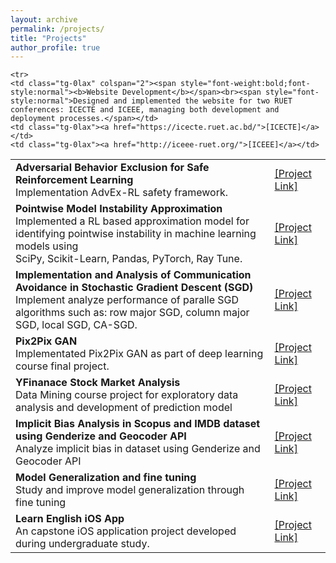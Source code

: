 ```yaml
---
layout: archive
permalink: /projects/
title: "Projects"
author_profile: true
---
```

<div>

<table class="tg">
<!-- <thead>
 
</thead> -->
<tbody>
   <tr>
    <td class="tg-0lax" colspan="2"><span style="font-weight:bold;font-style:normal"><b>Adversarial Behavior Exclusion for Safe Reinforcement Learning</b></span><br><span style="font-weight:400;font-style:normal">Implementation AdvEx-RL safety framework.</span></td>
    <td class="tg-0lax"><a href="https://github.com/asifurrahman1/AdvEx-RL">[Project Link]</a></td>
  </tr>
  <tr>
    <td class="tg-0lax" colspan="2"><span style="font-weight:bold;font-style:normal"><b>Pointwise Model Instability Approximation</b></span><br><span style="font-weight:400;font-style:normal">Implemented a RL based approximation model for identifying pointwise instability in machine learning models using </span><br><span style="font-weight:400;font-style:normal">SciPy, Scikit-Learn, Pandas, PyTorch, Ray Tune.</span></td>
    <td class="tg-0lax"><a href="">[Project Link]</a></td>
  </tr>
 
  <tr>
    <td class="tg-0lax" colspan="2"><span style="font-weight:bold;font-style:normal"><b>Implementation and Analysis of Communication Avoidance in Stochastic Gradient Descent (SGD)</b>  
    </span><br>Implement analyze performance of paralle SGD algorithms such as: row major SGD, column major SGD, local SGD, CA-SGD.</td>
    <td class="tg-0lax"><a href="https://github.com/asifurrahman1/Advance_Parallel_computing_final_project">[Project Link]</a></td>
  </tr>
  
  <tr>
    <td class="tg-0lax" colspan="2"><span style="font-weight:bold;font-style:normal"><b>Pix2Pix GAN</b></span><br><span style="font-weight:400;font-style:normal">Implementated Pix2Pix GAN as part of deep learning course final project.</span></td>
    <td class="tg-0lax"><a href="https://github.com/asifurrahman1/Pix2PixCGAN">[Project Link]</a></td>
  </tr>
  
  <tr>
    <td class="tg-0lax" colspan="2"><span style="font-weight:bold;font-style:normal"><b>YFinanace Stock Market Analysis</b></span><br><span style="font-weight:400;font-style:normal">Data Mining course project for exploratory data analysis and development of prediction model</span></td>
    <td class="tg-0lax"><a href="https://github.com/asifurrahman1/DM_Project4_stock_market_analysis">[Project Link]</a></td>
  </tr>
  
  <tr>
    <td class="tg-0lax" colspan="2"><span style="font-weight:bold;font-style:normal"><b>Implicit Bias Analysis in Scopus and IMDB dataset using Genderize and Geocoder API</b></span><br><span style="font-weight:400;font-style:normal">Analyze implicit bias in dataset using Genderize and Geocoder API</span></td>
    <td class="tg-0lax"><a href="https://github.com/asifurrahman1/DM_project5_fairness_finding_implicit_bias_in_imdb_movie_and_scopus_dataset_genderize-geocoder">[Project Link]</a></td>
  </tr>
  
  <tr>
    <td class="tg-0lax" colspan="2"><span style="font-weight:bold;font-style:normal"><b>Model Generalization and fine tuning </b></span><br><span style="font-style:normal">Study and improve model generalization through fine tuning</span></td>
    <td class="tg-0lax"><a href="https://github.com/asifurrahman1/DL_project_activation_observation_and_fine_tuning">[Project Link]</a></td>
  </tr>

   <tr>
    <td class="tg-0lax" colspan="2"><span style="font-weight:bold;font-style:normal"><b>Learn English iOS App </b></span><br><span style="font-style:normal">An capstone iOS application project developed during undergraduate study. </span></td>
    <td class="tg-0lax"><a href="https://github.com/asifurrahman1/SpokenEnglishIOSv2">[Project Link]</a></td>
  </tr>

    <tr>
    <td class="tg-0lax" colspan="2"><span style="font-weight:bold;font-style:normal"><b>Website Development</b></span><br><span style="font-style:normal">Designed and implemented the website for two RUET conferences: ICECTE and ICEEE, managing both development and deployment processes.</span></td>
    <td class="tg-0lax"><a href="https://icecte.ruet.ac.bd/">[ICECTE]</a></td>
    <td class="tg-0lax"><a href="http://iceee-ruet.org/">[ICEEE]</a></td>
  </tr>

  
  
</tbody>
</table>
</div>

